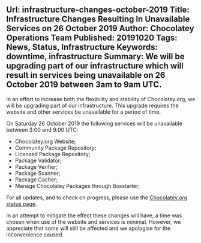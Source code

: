 Url: infrastructure-changes-october-2019
Title: Infrastructure Changes Resulting In Unavailable Services on 26 October 2019
Author: Chocolatey Operations Team
Published: 20191020
Tags: News, Status, Infrastructure
Keywords: downtime, infrastructure
Summary: We will be upgrading part of our infrastructure which will result in services being unavailable on 26 October 2019 between 3am to 9am UTC.
---
In an effort to increase both the flexibility and stability of Chocolatey.org, we will be upgrading part of our infrastructure. This upgrade requires the website and other services be unavailable for a period of time.

On Saturday 26 October 2019 the following services will be unavailable between 3:00 and 9:00 UTC:

* Chocolatey.org Website;
* Community Package Repository;
* Licensed Package Repository;
* Package Validator;
* Package Verifier;
* Package Scanner;
* Package Cacher;
* Manage Chocolatey Packages through Boxstarter;

For all updates, and to check on progress, please use the [Chocolatey.org status page](https://status.chocolatey.org).

In an attempt to mitigate the effect these changes will have, a time was chosen when use of the website and services is minimal. However, we appreciate that some will still be affected and we apologise for the inconvenience caused.